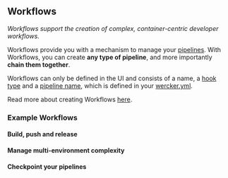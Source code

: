 ## Workflows

*Workflows support the creation of complex, container-centric developer workflows.*

Workflows provide you with a mechanism to manage your [pipelines](/docs/pipelines/index.html).
With Workflows, you can create **any type of pipeline**, and more importantly **chain them
together**. 

Workflows can only be defined in the UI and consists of a name, 
a [hook type](/docs/workflows/managing.html) and a [pipeline name](/docs/pipelines/index.html), 
which is defined in your [wercker.yml](/docs/wercker-yml/index.html).

Read more about creating Workflows [here](/docs/workflows/managing.html).

### Example Workflows

#### Build, push and release

#### Manage multi-environment complexity

#### Checkpoint your pipelines
